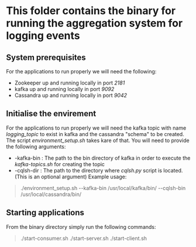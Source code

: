 # This folder contains the binary for running the aggregation system for logging events

## System prerequisites
For the applications to run properly we will need the following:
- Zookeeper up and running locally in port *2181*
- kafka up and running locally in port *9092*
- Cassandra up and running locally in port *9042*

## Initialise the envirement
For the applications to run properly we will need the kafka topic with name *logging_topic* to exist in kafka and the cassandra "schema" to be created.
The script *environment_setup.sh* takes kare of that. You will need to provide the following arguments:
- -kafka-bin : The path to the bin directory of kafka in order to execute the *kafka-topics.sh* for creating the topic
- -cqlsh-dir : The path to the directory where *cqlsh.py* script is located. (This is an optional argument)
Example usage:
> ./environment_setup.sh --kafka-bin /usr/local/kafka/bin/ --cqlsh-bin /usr/local/cassandra/bin/

## Starting applications
From the binary directory simply run the following commands:
> ./start-consumer.sh
> ./start-server.sh
> ./start-client.sh

